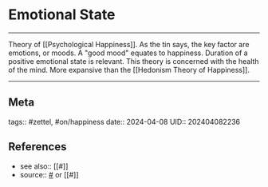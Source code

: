 # Emotional State

---

Theory of [[Psychological Happiness]]. As the tin says, the key factor are emotions, or moods. A "good mood" equates to happiness. Duration of a positive emotional state is relevant. This theory is concerned with the health of the mind. More expansive than the [[Hedonism Theory of Happiness]].

---
## Meta
tags:: #zettel, #on/happiness 
date:: 2024-04-08
UID:: 202404082236
## References
- see also:: [[#]]
- source:: [#]() or [[#]]